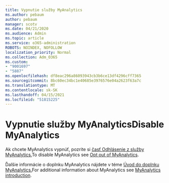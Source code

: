 ```yaml
---
title: Vypnutie služby MyAnalytics
ms.author: pebaum
author: pebaum
manager: scotv
ms.date: 04/21/2020
ms.audience: Admin
ms.topic: article
ms.service: o365-administration
ROBOTS: NOINDEX, NOFOLLOW
localization_priority: Normal
ms.collection: Adm_O365
ms.custom:
- "9001697"
- "5887"
ms.openlocfilehash: df8eac296a86093943cb3b6ce13df4296cff7365
ms.sourcegitcommit: 8bc60ec34bc1e40685e3976576e04a2623f63a7c
ms.translationtype: MT
ms.contentlocale: sk-SK
ms.lasthandoff: 04/15/2021
ms.locfileid: "51815225"
---
```

# <a name="disable-myanalytics"></a><span data-ttu-id="648da-102">Vypnutie služby MyAnalytics</span><span class="sxs-lookup"><span data-stu-id="648da-102">Disable MyAnalytics</span></span>

<span data-ttu-id="648da-103">Ak chcete MyAnalytics vypnúť, pozrite si [časť Odhlásenie z služby MyAnalytics.](https://docs.microsoft.com/workplace-analytics/myanalytics/use/opt-out-of-mya)</span><span class="sxs-lookup"><span data-stu-id="648da-103">To disable MyAnalytics see [Opt out of MyAnalytics](https://docs.microsoft.com/workplace-analytics/myanalytics/use/opt-out-of-mya).</span></span> 

<span data-ttu-id="648da-104">Ďalšie informácie o doplnku MyAnalytics nájdete v téme [Úvod do doplnku MyAnalytics.](https://docs.microsoft.com/workplace-analytics/myanalytics/mya-landing-page)</span><span class="sxs-lookup"><span data-stu-id="648da-104">For additional information about MyAnalytics see [MyAnalytics introduction](https://docs.microsoft.com/workplace-analytics/myanalytics/mya-landing-page).</span></span>
